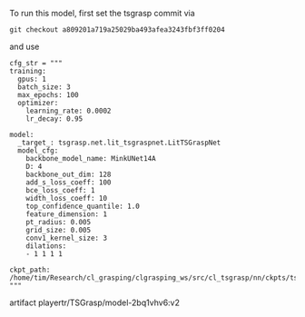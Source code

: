 To run this model, first set the tsgrasp commit via

```
git checkout a809201a719a25029ba493afea3243fbf3ff0204
```

and use
```
cfg_str = """
training:
  gpus: 1
  batch_size: 3
  max_epochs: 100
  optimizer:
    learning_rate: 0.0002
    lr_decay: 0.95

model:
  _target_: tsgrasp.net.lit_tsgraspnet.LitTSGraspNet
  model_cfg:
    backbone_model_name: MinkUNet14A
    D: 4
    backbone_out_dim: 128
    add_s_loss_coeff: 100
    bce_loss_coeff: 1
    width_loss_coeff: 10
    top_confidence_quantile: 1.0
    feature_dimension: 1
    pt_radius: 0.005
    grid_size: 0.005
    conv1_kernel_size: 3
    dilations:
    - 1 1 1 1

ckpt_path: /home/tim/Research/cl_grasping/clgrasping_ws/src/cl_tsgrasp/nn/ckpts/tsgrasp_data_aug/model.ckpt
"""
```

artifact playertr/TSGrasp/model-2bq1vhv6:v2